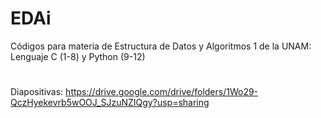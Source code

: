 # EDAi
Códigos para materia de Estructura de Datos y Algoritmos 1 de la UNAM: Lenguaje C (1-8) y Python (9-12)
#
Diapositivas: https://drive.google.com/drive/folders/1Wo29-QczHyekevrb5wOOJ_SJzuNZIQgy?usp=sharing
